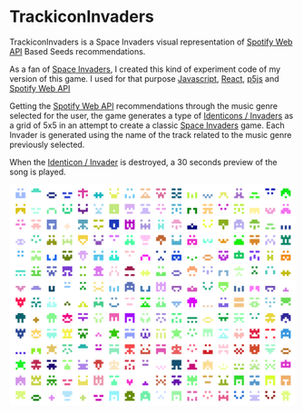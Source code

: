 # TrackiconInvaders

TrackiconInvaders is a Space Invaders visual representation of [Spotify Web API](https://developer.spotify.com/web-api/) Based Seeds recommendations.

As a fan of [Space Invaders](https://en.wikipedia.org/wiki/Space_Invaders), I created this kind of experiment code of my version of this game. I used for that purpose [Javascript](https://developer.mozilla.org/en-US/docs/Web/JavaScript), [React](https://facebook.github.io/react/), [p5js](https://p5js.org/) and [Spotify Web API](https://developer.spotify.com/web-api/)

Getting the [Spotify Web API](https://developer.spotify.com/web-api/) recommendations through the music genre selected for the user, the game generates a type of [Identicons / Invaders](https://en.wikipedia.org/wiki/Identicon) as a grid of 5x5 in an attempt to create a classic [Space Invaders](https://en.wikipedia.org/wiki/Space_Invaders) game. Each Invader is generated using the name of the track related to the music genre previously selected.

When the [Identicon / Invader](https://en.wikipedia.org/wiki/Identicon) is destroyed, a 30 seconds preview of the song is played.

<p align="center">
  <img src="public/trackicon-invaders.png" alt="Trackicon Invaders"/>
</p>
